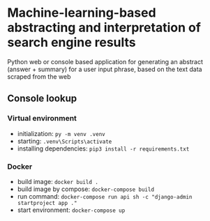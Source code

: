 # Machine-learning-based abstracting and interpretation of search engine results
Python web or console based application for generating an abstract (answer + summary) for a user input phrase, based on the text data scraped from the web

## Console lookup

### Virtual environment
 - initialization: `py -m venv .venv`
 - starting: `.venv\Scripts\activate`
 - installing dependencies: `pip3 install -r requirements.txt`

### Docker
 - build image: `docker build .`
 - build image by compose: `docker-compose build`
 - run command: `docker-compose run api sh -c "django-admin startproject app ."`
 - start environment: `docker-compose up`
